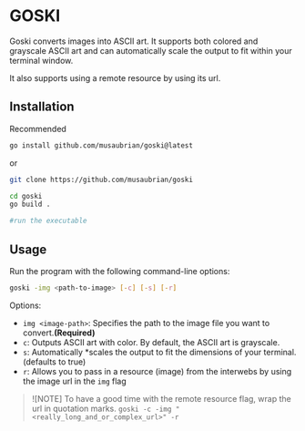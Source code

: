 # GOSKI


Goski converts images into ASCII art.
It supports both colored and grayscale ASCII art and can automatically scale the output to fit within your terminal window.

It also supports using a remote resource by using its url.

## Installation

Recommended
```sh
go install github.com/musaubrian/goski@latest
```
or
```sh
git clone https://github.com/musaubrian/goski

cd goski
go build .

#run the executable
```

## Usage
Run the program with the following command-line options:
```sh
goski -img <path-to-image> [-c] [-s] [-r]
```

Options:
- `img <image-path>`: Specifies the path to the image file you want to convert.**(Required)**
- `c`: Outputs ASCII art with color. By default, the ASCII art is grayscale.
- `s`: Automatically *scales the output to fit the dimensions of your terminal.(defaults to true)
- `r`: Allows you to pass in a resource (image) from the interwebs by using the image url in the `img` flag

> ![NOTE]
> To have a good time with the remote resource flag, wrap the url in quotation marks.
> `goski -c -img "<really_long_and_or_complex_url>" -r`
